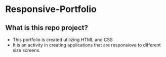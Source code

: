# Responsive-Portfolio

## What is this repo project?

* This portfolio is created utilizing HTML and CSS
* It is an activity in creating applications that are responsiove to different size screens.